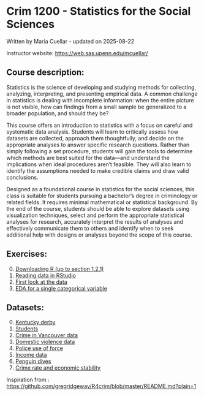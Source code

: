# Crim 1200 - Statistics for the Social Sciences
Written by Maria Cuellar - updated on
2025-08-22

Instructor website: https://web.sas.upenn.edu/mcuellar/

## Course description:

Statistics is the science of developing and studying methods for
collecting, analyzing, interpreting, and presenting empirical data. A
common challenge in statistics is dealing with incomplete information:
when the entire picture is not visible, how can findings from a small
sample be generalized to a broader population, and should they be?

This course offers an introduction to statistics with a focus on careful
and systematic data analysis. Students will learn to critically assess
how datasets are collected, approach them thoughtfully, and decide on
the appropriate analyses to answer specific research questions. Rather
than simply following a set procedure, students will gain the tools to
determine which methods are best suited for the data—and understand the
implications when ideal procedures aren’t feasible. They will also learn
to identify the assumptions needed to make credible claims and draw
valid conclusions.

Designed as a foundational course in statistics for the social sciences,
this class is suitable for students pursuing a bachelor’s degree in
criminology or related fields. It requires minimal mathematical or
statistical background. By the end of the course, students should be
able to explore datasets using visualization techniques, select and
perform the appropriate statistical analyses for research, accurately
interpret the results of analyses and effectively communicate them to
others and identify when to seek additional help with designs or
analyses beyond the scope of this course.

## Exercises:

0.  [Downloading R (up to section
    1.2.1)](https://moderndive.netlify.app/1-getting-started.html)
1.  [Reading data in
    RStudio](https://github.com/mariacuellar/crim_data_analysis/blob/main/exercises/Exercises%20%231.R)
2.  [First look at the
    data](https://github.com/mariacuellar/crim_data_analysis/blob/main/exercises/Exercises%20%232.R)
3.  [EDA for a single categorical
    variable](https://github.com/mariacuellar/crim_data_analysis/blob/main/exercises/Exercises%20%233.R)

## Datasets:

0.  [Kentucky derby](../main/data/kentucky-derby-2018.csv)
1.  [Students](../main/data/students.csv)
2.  [Crime in Vancouver data](../main/data/crimeinvancouver.csv)
3.  [Domestic violence data](../main/data/domestic_violence.csv)
4.  [Police use of force](../main/data/police_use_of_force.csv)
5.  [Income data](../main/data/income.data.csv)
6.  [Penguin dives](../main/data/penguin_dives.csv)
7.  [Crime rate and economic
    stability](../main/data/crimerate_econstability.csv)

Inspiration from :
https://github.com/gregridgeway/R4crim/blob/master/README.md?plain=1
